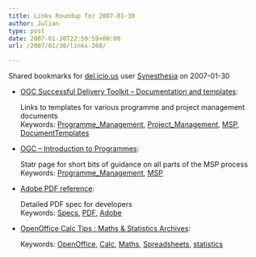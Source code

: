 ```yaml
---
title: Links Roundup for 2007-01-30
author: Julian
type: post
date: 2007-01-30T22:59:59+00:00
url: /2007/01/30/links-268/

---
```

Shared bookmarks for [del.icio.us][1] user  [Synesthesia][2] on 2007-01-30

  * [OGC Successful Delivery Toolkit &#8211; Documentation and templates][3]:
  
    Links to templates for various programme and project management documents   
    Keywords: [Programme_Management][4], [Project_Management][5], [MSP][6], [DocumentTemplates][7]
  * [OGC &#8211; Introduction to Programmes][8]:
  
    Statr page for short bits of guidance on all parts of the MSP process   
    Keywords: [Programme_Management][4], [MSP][6]
  * [Adobe PDF reference][9]:
  
    Detailed PDF spec for developers   
    Keywords: [Specs][10], [PDF][11], [Adobe][12]
  * [OpenOffice Calc Tips : Maths & Statistics Archives][13]:
  
       
    Keywords: [OpenOffice][14], [Calc][15], [Maths][16], [Spreadsheets][17], [statistics][18]

 [1]: http://del.icio.us/
 [2]: http://del.icio.us/synesthesia
 [3]: http://www.ogc.gov.uk/introduction_to_the_resource_toolkit_documentation_and_templates.asp "http://www.ogc.gov.uk/introduction_to_the_resource_toolkit_documentation_and_templates.asp"
 [4]: http://del.icio.us/synesthesia/Programme_Management
 [5]: http://del.icio.us/synesthesia/Project_Management
 [6]: http://del.icio.us/synesthesia/MSP
 [7]: http://del.icio.us/synesthesia/DocumentTemplates
 [8]: http://www.ogc.gov.uk/programmes___projects_introduction_to_programmes.asp "http://www.ogc.gov.uk/programmes___projects_introduction_to_programmes.asp"
 [9]: http://www.adobe.com/devnet/pdf/pdf_reference.html "http://www.adobe.com/devnet/pdf/pdf_reference.html"
 [10]: http://del.icio.us/synesthesia/Specs
 [11]: http://del.icio.us/synesthesia/PDF
 [12]: http://del.icio.us/synesthesia/Adobe
 [13]: http://www.openofficetips.com/blog/archives/maths_statistics/index.html "http://www.openofficetips.com/blog/archives/maths_statistics/index.html"
 [14]: http://del.icio.us/synesthesia/OpenOffice
 [15]: http://del.icio.us/synesthesia/Calc
 [16]: http://del.icio.us/synesthesia/Maths
 [17]: http://del.icio.us/synesthesia/Spreadsheets
 [18]: http://del.icio.us/synesthesia/statistics
